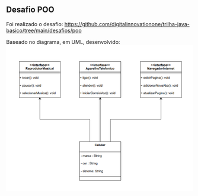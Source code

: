 ## Desafio POO

Foi realizado o desafio: https://github.com/digitalinnovationone/trilha-java-basico/tree/main/desafios/poo

Baseado no diagrama, em UML, desenvolvido:
![Alt text](image.png)

